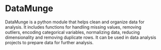 # DataMunge
DataMunge is a python module that helps clean and organize data for analysis. It includes functions for handling missing values, removing outliers, encoding categorical variables, normalizing data, reducing dimensionality and removing duplicate rows. It can be used in data analysis projects to prepare data for further analysis.
